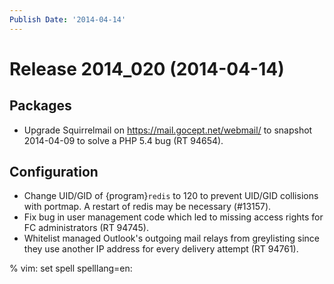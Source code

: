```yaml
---
Publish Date: '2014-04-14'
---
```


# Release 2014_020 (2014-04-14)

## Packages

- Upgrade Squirrelmail on <https://mail.gocept.net/webmail/> to snapshot
  2014-04-09 to solve a PHP 5.4 bug (RT 94654).

## Configuration

- Change UID/GID of {program}`redis` to 120 to prevent UID/GID collisions with
  portmap. A restart of redis may be necessary (#13157).
- Fix bug in user management code which led to missing access rights for FC
  administrators (RT 94745).
- Whitelist managed Outlook's outgoing mail relays from greylisting since they
  use another IP address for every delivery attempt (RT 94761).

% vim: set spell spelllang=en:
